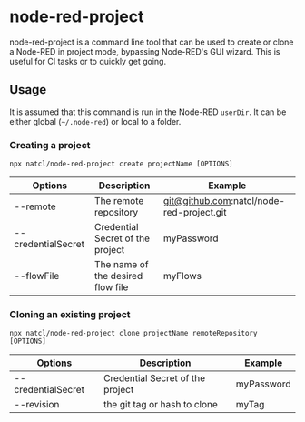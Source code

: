 # node-red-project

node-red-project is a command line tool that can be used to create or clone a Node-RED in project mode, bypassing Node-RED's GUI wizard.
This is useful for CI tasks or to quickly get going.

## Usage

It is assumed that this command is run in the Node-RED `userDir`. It can be either global (`~/.node-red`) or local to a folder.

### Creating a project

```
npx natcl/node-red-project create projectName [OPTIONS]
```

| Options            | Description                       | Example                                   |
|--------------------|-----------------------------------|-------------------------------------------|
| --remote           | The remote repository             | git@github.com:natcl/node-red-project.git |
| --credentialSecret | Credential Secret of the project  | myPassword                                |
| --flowFile         | The name of the desired flow file | myFlows                                   |

### Cloning an existing project

```
npx natcl/node-red-project clone projectName remoteRepository [OPTIONS]
```

| Options            | Description                       | Example                                   |
|--------------------|-----------------------------------|-------------------------------------------|
| --credentialSecret | Credential Secret of the project  | myPassword                                |
| --revision         | the git tag or hash to clone      | myTag                                     |
